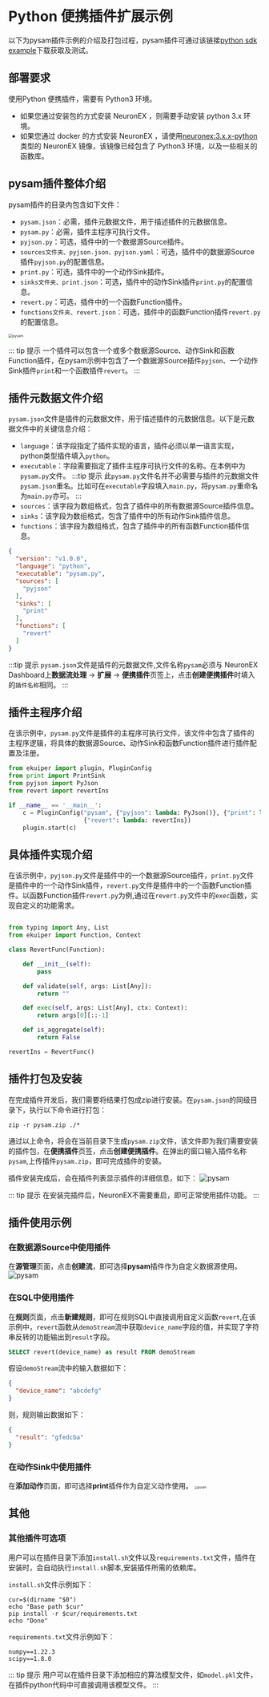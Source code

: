# Python 便携插件扩展示例

以下为pysam插件示例的介绍及打包过程，pysam插件可通过该链接[python sdk example](https://github.com/lf-edge/ekuiper/tree/master/sdk/python)下载获取及测试。

## 部署要求
使用Python 便携插件，需要有 Python3 环境。
- 如果您通过安装包的方式安装 NeuronEX ，则需要手动安装 python 3.x 环境。
- 如果您通过 docker 的方式安装 NeuronEX ，请使用[neuronex:3.x.x-python](../installation/docker.md#docker-容器-python-运行环境)类型的 NeuronEX 镜像，该镜像已经包含了 Python3 环境，以及一些相关的函数库。

## pysam插件整体介绍

pysam插件的目录内包含如下文件：

- `pysam.json`：必需，插件元数据文件，用于描述插件的元数据信息。
- `pysam.py`：必需，插件主程序可执行文件。
- `pyjson.py`：可选，插件中的一个数据源Source插件。
- `sources文件夹、pyjson.json、pyjson.yaml`：可选，插件中的数据源Source插件`pyjson.py`的配置信息。
- `print.py`：可选，插件中的一个动作Sink插件。
- `sinks文件夹、print.json`：可选，插件中的动作Sink插件`print.py`的配置信息。
- `revert.py`：可选，插件中的一个函数Function插件。
- `functions文件夹、revert.json`：可选，插件中的函数Function插件`revert.py`的配置信息。

<img src="./_assets/pysam_overview.png" alt="pysam" style="zoom:50%;" />

::: tip 提示
一个插件可以包含一个或多个数据源Source、动作Sink和函数Function插件，在pysam示例中包含了一个数据源Source插件`pyjson`、一个动作Sink插件`print`和一个函数插件`revert`。
:::

## 插件元数据文件介绍
`pysam.json`文件是插件的元数据文件，用于描述插件的元数据信息。以下是元数据文件中的关键信息介绍：
- `language`：该字段指定了插件实现的语言，插件必须以单一语言实现，python类型插件填入`python`。
- `executable`：字段需要指定了插件主程序可执行文件的名称。在本例中为`pysam.py`文件。
:::tip 提示
此`pysam.py`文件名并不必需要与插件的元数据文件`pysam.json`重名。比如可在`executable`字段填入`main.py`，将`pysam.py`重命名为`main.py`亦可。
:::
- `sources`：该字段为数组格式，包含了插件中的所有数据源Source插件信息。
- `sinks`：该字段为数组格式，包含了插件中的所有动作Sink插件信息。
- `functions`：该字段为数组格式，包含了插件中的所有函数Function插件信息。

```json
{
  "version": "v1.0.0",
  "language": "python",
  "executable": "pysam.py",
  "sources": [
    "pyjson"
  ],
  "sinks": [
    "print"
  ],
  "functions": [
    "revert"
  ]
}
```
:::tip 提示
`pysam.json`文件是插件的元数据文件,文件名称`pysam`必须与 NeuronEX Dashboard上**数据流处理** -> **扩展** -> **便携插件**页签上，点击**创建便携插件**时填入的`插件名称`相同。
:::


## 插件主程序介绍
在该示例中，`pysam.py`文件是插件的主程序可执行文件，该文件中包含了插件的主程序逻辑，将具体的数据源Source、动作Sink和函数Function插件进行插件配置及注册。

```python
from ekuiper import plugin, PluginConfig
from print import PrintSink
from pyjson import PyJson
from revert import revertIns

if __name__ == '__main__':
    c = PluginConfig("pysam", {"pyjson": lambda: PyJson()}, {"print": lambda: PrintSink()},
                     {"revert": lambda: revertIns})
    plugin.start(c)
```

## 具体插件实现介绍

在该示例中，`pyjson.py`文件是插件中的一个数据源Source插件，`print.py`文件是插件中的一个动作Sink插件，`revert.py`文件是插件中的一个函数Function插件。以函数Function插件`revert.py`为例,通过在`revert.py`文件中的`exec`函数，实现自定义的功能需求。
    
```python

from typing import Any, List
from ekuiper import Function, Context

class RevertFunc(Function):

    def __init__(self):
        pass

    def validate(self, args: List[Any]):
        return ""

    def exec(self, args: List[Any], ctx: Context):
        return args[0][::-1]

    def is_aggregate(self):
        return False

revertIns = RevertFunc()
```

## 插件打包及安装

在完成插件开发后，我们需要将结果打包成zip进行安装。在`pysam.json`的同级目录下，执行以下命令进行打包：

```shell
zip -r pysam.zip ./*

```
通过以上命令，将会在当前目录下生成`pysam.zip`文件，该文件即为我们需要安装的插件包，在**便携插件**页签，点击**创建便携插件**。在弹出的窗口输入插件名称`pysam`,上传插件`pysam.zip`，即可完成插件的安装。

插件安装完成后，会在插件列表显示插件的详细信息，如下：
<img src="./_assets/pysam_uishow.png" alt="pysam" style="zoom:100%;" />

::: tip 提示
在安装完插件后，NeuronEX不需要重启，即可正常使用插件功能。
:::

## 插件使用示例

### 在数据源Source中使用插件
在**源管理**页面，点击**创建流**，即可选择**pysam**插件作为自定义数据源使用。
<img src="./_assets/pysam_source.png" alt="pysam" style="zoom:100%;" />

### 在SQL中使用插件

在**规则**页面，点击**新建规则**，即可在规则SQL中直接调用自定义函数`revert`,在该示例中，`revert`函数从`demoStream`流中获取`device_name`字段的值，并实现了字符串反转的功能输出到`result`字段。

```sql
SELECT revert(device_name) as result FROM demoStream
```
假设`demoStream`流中的输入数据如下：
```json
{
  "device_name": "abcdefg"
}

```
则，规则输出数据如下：
```json
{
  "result": "gfedcba"
}

```

### 在动作Sink中使用插件

在**添加动作**页面，即可选择**print**插件作为自定义动作使用。
<img src="./_assets/pysam_sink.png" alt="pysam" style="zoom:40%;" />


## 其他

### 其他插件可选项
用户可以在插件目录下添加`install.sh`文件以及`requirements.txt`文件，插件在安装时，会自动执行`install.sh`脚本,安装插件所需的依赖库。

`install.sh`文件示例如下：

```shell
cur=$(dirname "$0")
echo "Base path $cur"
pip install -r $cur/requirements.txt
echo "Done"
```

`requirements.txt`文件示例如下：

```shell
numpy==1.22.3
scipy==1.8.0
```

::: tip 提示
用户可以在插件目录下添加相应的算法模型文件，如`model.pkl`文件，在插件python代码中可直接调用该模型文件。
:::
